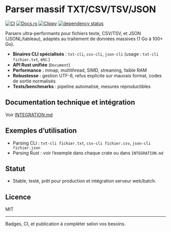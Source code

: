 # Parser massif TXT/CSV/TSV/JSON

<!-- Badges CI & Qualité -->
[![CI](https://github.com/AxelJacquet-Efrei/rust-massive-parser/actions/workflows/ci.yml/badge.svg)](https://github.com/AxelJacquet-Efrei/rust-massive-parser/actions/workflows/ci.yml)
[![Docs.rs](https://docs.rs/parser-core/badge.svg)](https://docs.rs/parser-core)
[![Clippy](https://github.com/AxelJacquet-Efrei/rust-massive-parser/actions/workflows/clippy.yml/badge.svg)](https://github.com/AxelJacquet-Efrei/rust-massive-parser/actions/workflows/clippy.yml)
[![dependency status](https://deps.rs/repo/github/AxelJacquet-Efrei/rust-massive-parser/status.svg)](https://deps.rs/repo/github/AxelJacquet-Efrei/rust-massive-parser)

Parsers ultra-performants pour fichiers texte, CSV/TSV, et JSON (JSONL/tableau), adaptés au traitement de données massives (1 Go à 100+ Go).

- **Binaires CLI spécialisés** : `txt-cli`, `csv-cli`, `json-cli` (usage : `txt-cli fichier.txt`, etc.)
- **API Rust unifiée** (`Document`)
- **Performance** : mmap, multithread, SIMD, streaming, faible RAM
- **Robustesse** : gestion UTF-8, refus explicite sur mauvais format, codes de sortie normalisés
- **Tests/benchmarks** : pipeline automatisé, mesures reproductibles

## Documentation technique et intégration
Voir [INTEGRATION.md](INTEGRATION.md)

## Exemples d’utilisation
- Parsing CLI : `txt-cli fichier.txt`, `csv-cli fichier.csv`, `json-cli fichier.json`
- Parsing Rust : voir l’exemple dans chaque crate ou dans `INTEGRATION.md`

## Statut
- Stable, testé, prêt pour production et intégration serveur web/batch.

## Licence
MIT

---

Badges, CI, et publication à compléter selon vos besoins.
